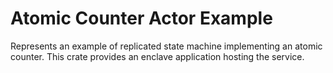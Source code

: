 # Atomic Counter Actor Example

Represents an example of replicated state machine implementing
an atomic counter. This crate provides an enclave application
hosting the service.